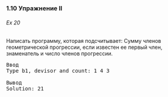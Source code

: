 ﻿### 1.10 Упражнение II

###### Ex 20

Написать программу, которая подсчитывает: Сумму членов геометрической прогрессии, если известен ее первый член, знаменатель и число членов прогрессии.

<pre>Ввод
Type b1, devisor and count: 1 4 3

Вывод
Solution: 21</pre>